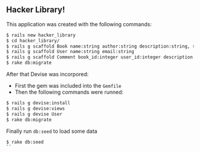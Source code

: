 ## Hacker Library!

This application was created with the following commands:

```bash
$ rails new hacker_library
$ cd hacker_library/
$ rails g scaffold Book name:string author:string description:string, slug:string
$ rails g scaffold User name:string email:string
$ rails g scaffold Comment book_id:integer user_id:integer description:string
$ rake db:migrate
```

After that Devise was incorpored:

- First the gem was included into the `Gemfile` 
- Then the following commands were runned:

```bash
$ rails g devise:install
$ rails g devise:views
$ rails g devise User
$ rake db:migrate
```

Finally run  `db:seed` to load some data

```bash
$ rake db:seed
``